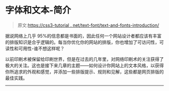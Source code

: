 # 字体和文本-简介

> 原文:[https://css3-tutorial . net/text-font/text-and-fonts-introduction/](https://css3-tutorial.net/text-font/text-and-fonts-introduction/)

据说网络上几乎 95%的信息都是书面的，因此任何一个网站设计者都应该有丰富的排版知识是合乎逻辑的。每当你优化你的网站的排版，你也增加了可访问性，可读性和可用性-谁不想这样呢？

以前印刷术被保留给印刷世界，但是在过去的几年里，对网络印刷术的关注获得了极大的关注。这也是接下来几章的主题——如何设计你网站上的文本风格，以获得你所追求的外观和感觉，并添加一些排版提示、规则和见解，这些都是网页排版的最佳实践。

* * *
